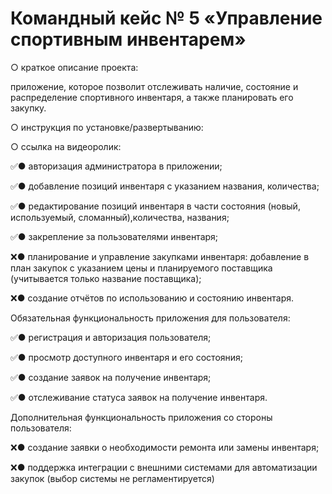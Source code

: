# Командный кейс № 5 «Управление спортивным инвентарем» 

○ краткое описание проекта: 

  приложение, которое позволит отслеживать наличие, состояние и распределение спортивного инвентаря, а также планировать его закупку.
    
○ инструкция по установке/развертыванию: 
  
○ ссылка на видеоролик: 
  

✅● авторизация администратора в приложении;

✅● добавление позиций инвентаря с указанием названия, количества;

✅● редактирование позиций инвентаря в части состояния (новый, используемый, сломанный),количества, названия;

✅● закрепление за пользователями инвентаря;

❌● планирование и управление закупками инвентаря: добавление в план закупок с указанием цены и планируемого поставщика (учитывается только название поставщика);

❌● создание отчётов по использованию и состоянию инвентаря.

Обязательная функциональность приложения для пользователя:

✅● регистрация и авторизация пользователя;

✅● просмотр доступного инвентаря и его состояния;

✅● создание заявок на получение инвентаря;  

✅● отслеживание статуса заявок на получение инвентаря.

Дополнительная функциональность приложения со стороны
пользователя:

❌● создание заявки о необходимости ремонта или замены инвентаря;

❌● поддержка интеграции с внешними системами для автоматизации закупок (выбор системы не регламентируется)
